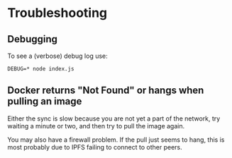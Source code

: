 # Troubleshooting

## Debugging

To see a (verbose) debug log use:

`DEBUG=* node index.js`

## Docker returns "Not Found" or hangs when pulling an image

Either the sync is slow because you are not yet a part of the network, try waiting a minute or two, and then try to pull the image again.

You may also have a firewall problem. If the pull just seems to hang, this is most probably due to IPFS failing to connect to other peers.
